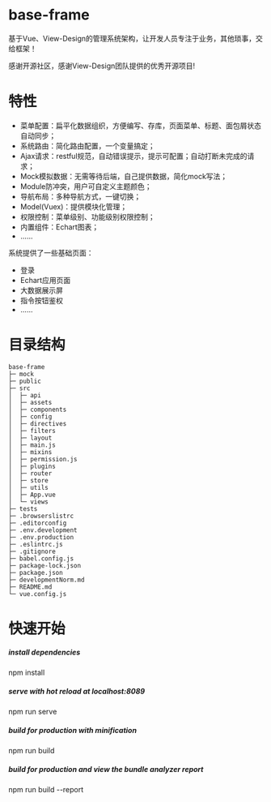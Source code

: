 # base-frame
基于Vue、View-Design的管理系统架构，让开发人员专注于业务，其他琐事，交给框架！

感谢开源社区，感谢View-Design团队提供的优秀开源项目!

# 特性
- 菜单配置：扁平化数据组织，方便编写、存库，页面菜单、标题、面包屑状态自动同步；
- 系统路由：简化路由配置，一个变量搞定；
- Ajax请求：restful规范，自动错误提示，提示可配置；自动打断未完成的请求；
- Mock模拟数据：无需等待后端，自己提供数据，简化mock写法；
- Module防冲突，用户可自定义主题颜色；
- 导航布局：多种导航方式，一键切换；
- Model(Vuex)：提供模块化管理；
- 权限控制：菜单级别、功能级别权限控制；
- 内置组件：Echart图表；
- ......

系统提供了一些基础页面：
- 登录
- Echart应用页面
- 大数据展示屏
- 指令按钮鉴权
- ......

# 目录结构

```
base-frame
├─ mock
├─ public
├─ src
│  ├─ api
│  ├─ assets
│  ├─ components
│  ├─ config
│  ├─ directives
│  ├─ filters
│  ├─ layout
│  ├─ main.js
│  ├─ mixins
│  ├─ permission.js
│  ├─ plugins
│  ├─ router
│  ├─ store
│  ├─ utils
│  ├─ App.vue
│  └─ views
├─ tests
├─ .browserslistrc
├─ .editorconfig
├─ .env.development
├─ .env.production
├─ .eslintrc.js
├─ .gitignore
├─ babel.config.js
├─ package-lock.json
├─ package.json
├─ developmentNorm.md
├─ README.md
└─ vue.config.js

```

# 快速开始
##### install dependencies
npm install

#####  serve with hot reload at localhost:8089
npm run serve

#####  build for production with minification
npm run build

#####  build for production and view the bundle analyzer report
npm run build --report
